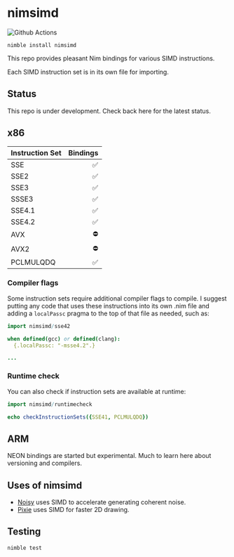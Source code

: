 # nimsimd

![Github Actions](https://github.com/guzba/nimsimd/workflows/Github%20Actions/badge.svg)

`nimble install nimsimd`

This repo provides pleasant Nim bindings for various SIMD instructions.

Each SIMD instruction set is in its own file for importing.

## Status

This repo is under development. Check back here for the latest status.

## x86

Instruction Set | Bindings
--- | ---:
SSE | ✅
SSE2 | ✅
SSE3 | ✅
SSSE3 | ✅
SSE4.1 | ✅
SSE4.2 | ✅
AVX | ⛔
AVX2 | ⛔
PCLMULQDQ | ✅

### Compiler flags

Some instruction sets require additional compiler flags to compile. I suggest
putting any code that uses these instructions into its own .nim file and adding a `localPassc` pragma to the top of that file as needed, such as:

```nim
import nimsimd/sse42

when defined(gcc) or defined(clang):
  {.localPassc: "-msse4.2".}

...
```

### Runtime check

You can also check if instruction sets are available at runtime:

```nim
import nimsimd/runtimecheck

echo checkInstructionSets({SSE41, PCLMULQDQ})
```

## ARM

NEON bindings are started but experimental. Much to learn here about versioning and compilers.

## Uses of nimsimd

* [Noisy](https://github.com/guzba/noisy) uses SIMD to accelerate generating coherent noise.
* [Pixie](https://github.com/treeform/pixie) uses SIMD for faster 2D drawing.

## Testing

`nimble test`

